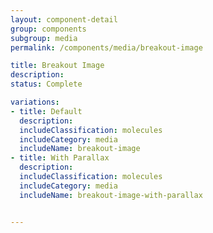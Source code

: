 ```yaml
---
layout: component-detail
group: components
subgroup: media
permalink: /components/media/breakout-image

title: Breakout Image
description:
status: Complete

variations:
- title: Default
  description:
  includeClassification: molecules
  includeCategory: media
  includeName: breakout-image
- title: With Parallax
  description:
  includeClassification: molecules
  includeCategory: media
  includeName: breakout-image-with-parallax


---
```

